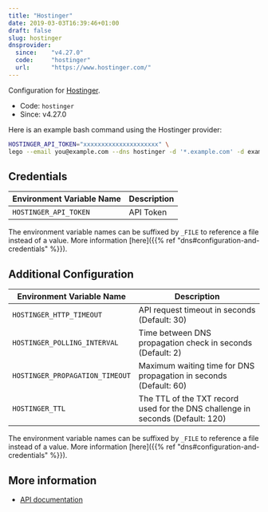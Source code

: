 ```yaml
---
title: "Hostinger"
date: 2019-03-03T16:39:46+01:00
draft: false
slug: hostinger
dnsprovider:
  since:    "v4.27.0"
  code:     "hostinger"
  url:      "https://www.hostinger.com/"
---
```


<!-- THIS DOCUMENTATION IS AUTO-GENERATED. PLEASE DO NOT EDIT. -->
<!-- providers/dns/hostinger/hostinger.toml -->
<!-- THIS DOCUMENTATION IS AUTO-GENERATED. PLEASE DO NOT EDIT. -->


Configuration for [Hostinger](https://www.hostinger.com/).


<!--more-->

- Code: `hostinger`
- Since: v4.27.0


Here is an example bash command using the Hostinger provider:

```bash
HOSTINGER_API_TOKEN="xxxxxxxxxxxxxxxxxxxxx" \
lego --email you@example.com --dns hostinger -d '*.example.com' -d example.com run
```




## Credentials

| Environment Variable Name | Description |
|-----------------------|-------------|
| `HOSTINGER_API_TOKEN` | API Token |

The environment variable names can be suffixed by `_FILE` to reference a file instead of a value.
More information [here]({{% ref "dns#configuration-and-credentials" %}}).


## Additional Configuration

| Environment Variable Name | Description |
|--------------------------------|-------------|
| `HOSTINGER_HTTP_TIMEOUT` | API request timeout in seconds (Default: 30) |
| `HOSTINGER_POLLING_INTERVAL` | Time between DNS propagation check in seconds (Default: 2) |
| `HOSTINGER_PROPAGATION_TIMEOUT` | Maximum waiting time for DNS propagation in seconds (Default: 60) |
| `HOSTINGER_TTL` | The TTL of the TXT record used for the DNS challenge in seconds (Default: 120) |

The environment variable names can be suffixed by `_FILE` to reference a file instead of a value.
More information [here]({{% ref "dns#configuration-and-credentials" %}}).




## More information

- [API documentation](https://developers.hostinger.com/#tag/dns-zone)

<!-- THIS DOCUMENTATION IS AUTO-GENERATED. PLEASE DO NOT EDIT. -->
<!-- providers/dns/hostinger/hostinger.toml -->
<!-- THIS DOCUMENTATION IS AUTO-GENERATED. PLEASE DO NOT EDIT. -->

